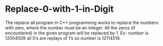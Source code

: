 # Replace-0-with-1-in-Digit
The replace all program in C++ programming works to replace the numbers with zero, where the number must be an integer. All the zeros (if encountered) in the given program will be replaced by 1.  Ex- number is 12004509 all 0’s are replays of 1’s so number is 12114519.
